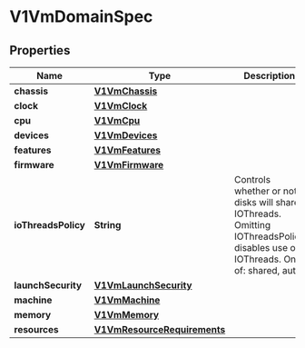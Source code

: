 # V1VmDomainSpec

## Properties
Name | Type | Description | Notes
------------ | ------------- | ------------- | -------------
**chassis** | [**V1VmChassis**](V1VmChassis.md) |  |  [optional]
**clock** | [**V1VmClock**](V1VmClock.md) |  |  [optional]
**cpu** | [**V1VmCpu**](V1VmCpu.md) |  |  [optional]
**devices** | [**V1VmDevices**](V1VmDevices.md) |  | 
**features** | [**V1VmFeatures**](V1VmFeatures.md) |  |  [optional]
**firmware** | [**V1VmFirmware**](V1VmFirmware.md) |  |  [optional]
**ioThreadsPolicy** | **String** | Controls whether or not disks will share IOThreads. Omitting IOThreadsPolicy disables use of IOThreads. One of: shared, auto |  [optional]
**launchSecurity** | [**V1VmLaunchSecurity**](V1VmLaunchSecurity.md) |  |  [optional]
**machine** | [**V1VmMachine**](V1VmMachine.md) |  |  [optional]
**memory** | [**V1VmMemory**](V1VmMemory.md) |  |  [optional]
**resources** | [**V1VmResourceRequirements**](V1VmResourceRequirements.md) |  |  [optional]
